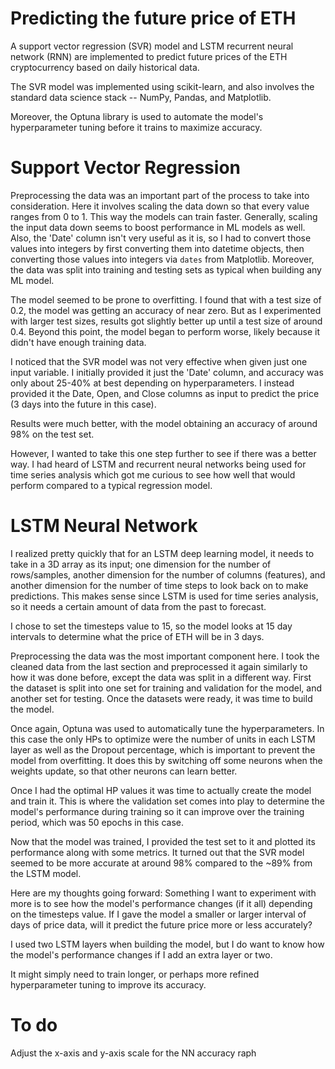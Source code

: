 # Predicting the future price of ETH

A support vector regression (SVR) model and LSTM recurrent neural network (RNN) are implemented to predict future prices of the ETH cryptocurrency based on daily historical data.

The SVR model was implemented using scikit-learn, and also involves the standard data science stack -- NumPy, Pandas, and Matplotlib.

Moreover, the Optuna library is used to automate the model's hyperparameter tuning before it trains to maximize accuracy.

# Support Vector Regression

Preprocessing the data was an important part of the process to take into consideration. Here it involves scaling the data down so that every value ranges from 0 to 1. This way the models can train faster. Generally, scaling the input data down seems to boost performance in ML models as well. Also, the 'Date' column isn't very useful as it is, so I had to convert those values into integers by first converting them into datetime objects, then converting those values into integers via `dates` from Matplotlib. Moreover, the data was split into training and testing sets as typical when building any ML model.

The model seemed to be prone to overfitting. I found that with a test size of 0.2, the model was getting an accuracy of near zero. But as I experimented with larger test sizes, results got slightly better up until a test size of around 0.4. Beyond this point, the model began to perform worse, likely because it didn't have enough training data. 

I noticed that the SVR model was not very effective when given just one input variable. I initially provided it just the 'Date' column, and accuracy was only about 25-40% at best depending on hyperparameters. I instead provided it the Date, Open, and Close columns as input to predict the price (3 days into the future in this case).

Results were much better, with the model obtaining an accuracy of around 98% on the test set.

However, I wanted to take this one step further to see if there was a better way. I had heard of LSTM and recurrent neural networks being used for time series analysis which got me curious to see how well that would perform compared to a typical regression model.

# LSTM Neural Network

I realized pretty quickly that for an LSTM deep learning model, it needs to take in a 3D array as its input; one dimension for the number of rows/samples, another dimension for the number of columns (features), and another dimension for the number of time steps to look back on to make predictions. This makes sense since LSTM is used for time series analysis, so it needs a certain amount of data from the past to forecast.

I chose to set the timesteps value to 15, so the model looks at 15 day intervals to determine what the price of ETH will be in 3 days.

Preprocessing the data was the most important component here. I took the cleaned data from the last section and preprocessed it again similarly to how it was done before, except the data was split in a different way. First the dataset is split into one set for training and validation for the model, and another set for testing. Once the datasets were ready, it was time to build the model.

Once again, Optuna was used to automatically tune the hyperparameters. In this case the only HPs to optimize were the number of units in each LSTM layer as well as the Dropout percentage, which is important to prevent the model from overfitting. It does this by switching off some neurons when the weights update, so that other neurons can learn better.

Once I had the optimal HP values it was time to actually create the model and train it. This is where the validation set comes into play to determine the model's performance during training so it can improve over the training period, which was 50 epochs in this case.

Now that the model was trained, I provided the test set to it and plotted its performance along with some metrics. It turned out that the SVR model seemed to be more accurate at around 98% compared to the ~89% from the LSTM model.

Here are my thoughts going forward:
Something I want to experiment with more is to see how the model's performance changes (if it all) depending on the timesteps value. If I gave the model a smaller or larger interval of days of price data, will it predict the future price more or less accurately?

I used two LSTM layers when building the model, but I do want to know how the model's performance changes if I add an extra layer or two.

It might simply need to train longer, or perhaps more refined hyperparameter tuning to improve its accuracy.

# To do
Adjust the x-axis and y-axis scale for the NN accuracy raph
